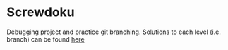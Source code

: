 # Screwdoku

Debugging project and practice git branching. Solutions to each level (i.e. branch) can be found [here](https://github.com/fiosman/Screwdoku) 
